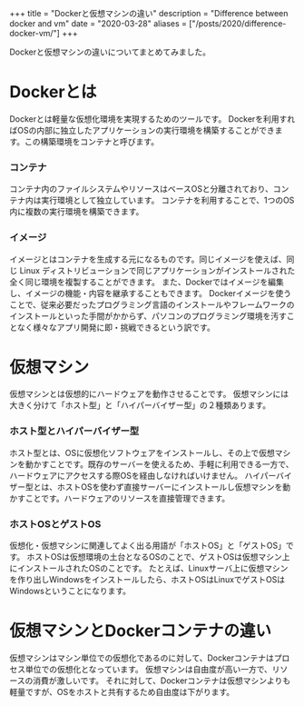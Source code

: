 +++
title = "Dockerと仮想マシンの違い"
description = "Difference between docker and vm"
date = "2020-03-28"
aliases = ["/posts/2020/difference-docker-vm/"]
+++

Dockerと仮想マシンの違いについてまとめてみました。
<!--more-->
# Dockerとは
Dockerとは軽量な仮想化環境を実現するためのツールです。
Dockerを利用すればOSの内部に独立したアプリケーションの実行環境を構築することができます。この構築環境をコンテナと呼びます。

### コンテナ
コンテナ内のファイルシステムやリソースはベースOSと分離されており、コンテナ内は実行環境として独立しています。
コンテナを利用することで、1つのOS内に複数の実行環境を構築できます。

### イメージ
イメージとはコンテナを生成する元になるものです。同じイメージを使えば、同じ Linux ディストリビューションで同じアプリケーションがインストールされた全く同じ環境を複製することができます。
また、Dockerではイメージを編集し、イメージの機能・内容を継承することもできます。
Dockerイメージを使うことで、従来必要だったプログラミング言語のインストールやフレームワークのインストールといった手間がかからず、パソコンのプログラミング環境を汚すことなく様々なアプリ開発に即・挑戦できるという訳です。

# 仮想マシン
仮想マシンとは仮想的にハードウェアを動作させることです。
仮想マシンには大きく分けて「ホスト型」と「ハイパーバイザー型」の２種類あります。

### ホスト型とハイパーバイザー型
ホスト型とは、OSに仮想化ソフトウェアをインストールし、その上で仮想マシンを動かすことです。既存のサーバーを使えるため、手軽に利用できる一方で、ハードウェアにアクセスする際OSを経由しなければいけません。
ハイパーバイザー型とは、ホストOSを使わず直接サーバーにインストールし仮想マシンを動かすことです。ハードウェアのリソースを直接管理できます。

### ホストOSとゲストOS
仮想化・仮想マシンに関連してよく出る用語が「ホストOS」と「ゲストOS」です。
ホストOSは仮想環境の土台となるOSのことで、ゲストOSは仮想マシン上にインストールされたOSのことです。
たとえば、Linuxサーバ上に仮想マシンを作り出しWindowsをインストールしたら、ホストOSはLinuxでゲストOSはWindowsということになります。

# 仮想マシンとDockerコンテナの違い
仮想マシンはマシン単位での仮想化であるのに対して、Dockerコンテナはプロセス単位での仮想化となっています。
仮想マシンは自由度が高い一方で、リソースの消費が激しいです。
それに対して、Dockerコンテナは仮想マシンよりも軽量ですが、OSをホストと共有するため自由度は下がります。
